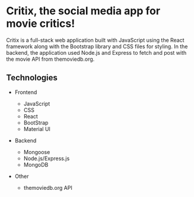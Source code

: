 # Critix, the social media app for movie critics! 

Critix is a full-stack web application built with JavaScript using the React framework along with the Bootstrap library and CSS files for styling. In the backend, the application used Node.js and Express to fetch and post with the movie API from themoviedb.org. 


## Technologies
- Frontend
  - JavaScript
  - CSS
  - React
  - BootStrap
  - Material UI
- Backend
  - Mongoose
  - Node.js/Express.js
  - MongoDB

- Other
  - themoviedb.org API 
  

## 